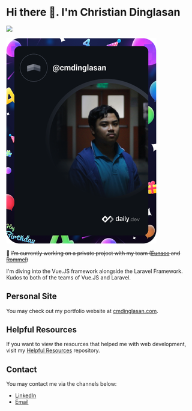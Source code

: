 # Hi there 👋. I'm Christian Dinglasan

<img src="https://github-readme-stats.vercel.app/api?username=cmdinglasan&show_icons=true&theme=bear" width="400"/>

<a href="https://app.daily.dev/cmdinglasan"><img src="https://github.com/cmdinglasan/cmdinglasan/blob/main/devcard.svg" width="400" alt="cmdinglasan's Dev Card"/></a>

🔭 <s>I’m currently working on a private project with my team ([Eunace](https://github.com/ebrocamora) and [Rommel](https://github.com/rlormita))</s>

I'm diving into the Vue.JS framework alongside the Laravel Framework. Kudos to both of the teams of Vue.JS and Laravel.

## Personal Site

You may check out my portfolio website at [cmdinglasan.com](https://cmdinglasan.com/).

## Helpful Resources

If you want to view the resources that helped me with web development, visit my [Helpful Resources](https://github.com/cmdinglasan/Helpful-Resources) repository.

## Contact

You may contact me via the channels below:

- [LinkedIn](https://linkedin.com/cmdinglasan)
- [Email](dinglasanchristian@outlook.com)

<!--
**cmdinglasan/cmdinglasan** is a ✨ _special_ ✨ repository because its `README.md` (this file) appears on your GitHub profile.

Here are some ideas to get you started:

- 🔭 I’m currently working on ...
- 🌱 I’m currently learning ...
- 👯 I’m looking to collaborate on ...
- 🤔 I’m looking for help with ...
- 💬 Ask me about ...
- 📫 How to reach me: ...
- 😄 Pronouns: ...
- ⚡ Fun fact: ...
-->

